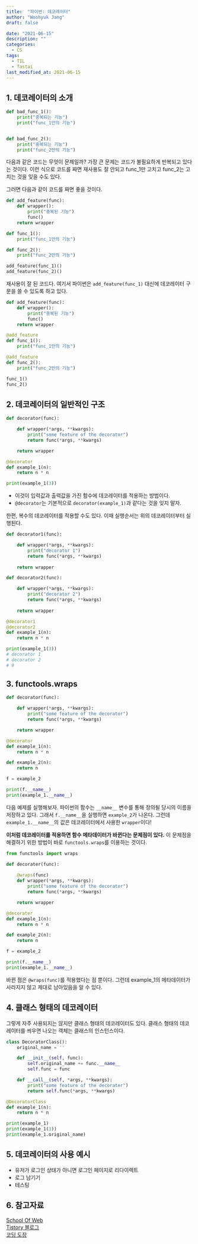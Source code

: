 ```yaml
---
title:  "파이썬: 데코레이터"
author: "Woohyuk Jang"
draft: false

date: "2021-06-15"
description: ""
categories:
  - CS
tags:
  - TIL
  - fastai
last_modified_at: 2021-06-15
---
```


## 1. 데코레이터의 소개
```python
def bad_func_1():
    print("중복되는 기능")
    print("func_1만의 기능")


def bad_func_2():
    print("중복되는 기능")
    print("func_2만의 기능")
```

다음과 같은 코드는 무엇이 문제일까? 가장 큰 문제는 코드가 불필요하게 반복되고 있다는 것이다. 이런 식으로 코드를 짜면 재사용도 잘 안되고 func_1만 고치고 func_2는 고치는 것을 잊을 수도 있다.

그러면 다음과 같이 코드를 짜면 좋을 것이다.
```python
def add_feature(func):
    def wrapper():
        print("중복된 기능")
        func()
    return wrapper

def func_1():
    print("func_1만의 기능")

def func_2():
    print("func_2만의 기능")

add_feature(func_1)()
add_feature(func_2)()
```
재사용이 잘 된 코드다. 여기서 파이썬은 `add_feature(func_1)` 대신에 데코레이터 구문을 쓸 수 있도록 하고 있다.

```python
def add_feature(func):
    def wrapper():
        print("중복된 기능")
        func()
    return wrapper

@add_feature
def func_1():
    print("func_1만의 기능")

@add_feature
def func_2():
    print("func_2만의 기능")

func_1()
func_2()
```

## 2. 데코레이터의 일반적인 구조
```python
def decorator(func):

    def wrapper(*args, **kwargs):
        print("some feature of the decorator")
        return func(*args, **kwargs)

    return wrapper

@decorator
def example_1(n):
    return n * n

print(example_1(3))
```
- 이것이 입력값과 출력값을 가진 함수에 데코레이터를 적용하는 방법이다.
- `@decorator`는 기본적으로 `decorator(example_1)`과 같다는 것을 잊지 말자.

한편, 복수의 데코레이터를 적용할 수도 있다. 이때 실행순서는 위의 데코레이터부터 실행된다.
```python
def decorator1(func):

    def wrapper(*args, **kwargs):
        print("decorator 1")
        return func(*args, **kwargs)
    
    return wrapper

def decorator2(func):

    def wrapper(*args, **kwargs):
        print("decorator 2")
        return func(*args, **kwargs)
    
    return wrapper

@decorator1
@decorator2
def example_1(n):
    return n * n

print(example_1(3))
# decorator 1
# decorator 2
# 9
```

## 3. functools.wraps
```python
def decorator(func):

    def wrapper(*args, **kwargs):
        print("some feature of the decorator")
        return func(*args, **kwargs)

    return wrapper

@decorator
def example_1(n):
    return n * n

def example_2(n):
    return n

f = example_2

print(f.__name__)
print(example_1.__name__)
```
다음 예제를 실행해보자. 파이썬의 함수는 `__name__` 변수를 통해 정의될 당시의 이름을 저장하고 있다. 그래서 `f.__name__`을 실행하면 `example_2`가 나온다. 그런데 `example_1.__name__`의 값은 데코레이터에서 사용한 `wrapper`이다!

**이처럼 데코레이터를 적용하면 함수 메타데이터가 바뀐다는 문제점이 있다.** 이 문제점을 해결하기 위한 방법이 바로 `functools.wraps`를 이용하는 것이다. 

```python
from functools import wraps

def decorater(func):
    
    @wraps(func)
    def wrapper(*args, **kwargs):
        print("some feature of the decorator")
        return func(*args, **kwargs)

    return wrapper

@decorater
def example_1(n):
    return n * n

def example_2(n):
    return n

f = example_2

print(f.__name__)
print(example_1.__name__)
```

바뀐 점은 `@wraps(func)`를 적용했다는 점 뿐이다. 그런데 example_1의 메타데이터가 사라지지 않고 제대로 남아있음을 알 수 있다. 

## 4. 클래스 형태의 데코레이터
그렇게 자주 사용되지는 않지만 클래스 형태의 데코레이터도 있다. 클래스 형태의 데코레이터를 씌우면 나오는 객체는 클래스의 인스턴스이다.
```python
class DecoratorClass():
    original_name = ''

    def __init__(self, func):
        self.original_name += func.__name__
        self.func = func

    def __call__(self, *args, **kwargs):
        print("some feature of the decorater")
        return self.func(*args, **kwargs)

@DecoratorClass
def example_1(n):
    return n * n

print(example_1)
print(example_1(3))
print(example_1.original_name)
```

## 5. 데코레이터의 사용 예시
- 유저가 로그인 상태가 아니면 로그인 페이지로 리다이렉트
- 로그 남기기
- 테스팅

## 6. 참고자료
[School Of Web](http://schoolofweb.net/blog/posts/%ED%8C%8C%EC%9D%B4%EC%8D%AC-%EB%8D%B0%EC%BD%94%EB%A0%88%EC%9D%B4%ED%84%B0-decorator/)         
[Tistory 블로그](https://bluese05.tistory.com/30)        
[코딩 도장](https://dojang.io/mod/page/view.php?id=2427)
